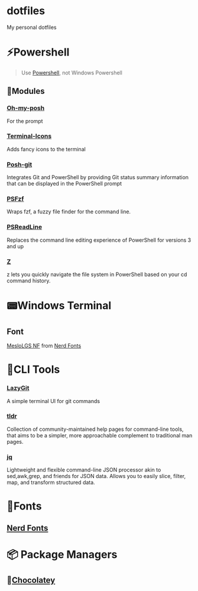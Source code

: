 # dotfiles

My personal dotfiles

# :zap:Powershell

> Use [Powershell](https://www.microsoft.com/store/productId/9MZ1SNWT0N5D?ocid=pdpshare), not Windows Powershell

## :cookie:Modules

### [Oh-my-posh](https://ohmyposh.dev/)

For the prompt

### [Terminal-Icons](https://github.com/devblackops/Terminal-Icons)

Adds fancy icons to the terminal	

### [Posh-git](https://github.com/dahlbyk/posh-git)

Integrates Git and PowerShell by providing Git status summary information that can be displayed in the PowerShell prompt

### [PSFzf](https://github.com/kelleyma49/PSFzf)

Wraps fzf, a fuzzy file finder for the command line.

### [PSReadLine](https://github.com/PowerShell/PSReadLine)

Replaces the command line editing experience of PowerShell for versions 3 and up

### [Z](https://github.com/badmotorfinger/z)

z lets you quickly navigate the file system in PowerShell based on your cd command history.

# :pager:Windows Terminal

## Font

[MesloLGS NF](https://github.com/ryanoasis/nerd-fonts/tree/master/patched-fonts/Meslo) from [Nerd Fonts](https://www.nerdfonts.com/)

# :pill:CLI Tools

### [LazyGit](https://github.com/jesseduffield/lazygit)

A simple terminal UI for git commands

### [tldr](https://github.com/tldr-pages/tldr)

Collection of community-maintained help pages for command-line tools, that aims to be a simpler, more approachable complement to traditional man pages.

### [jq](https://github.com/jqlang/jq)

Lightweight and flexible command-line JSON processor akin to sed,awk,grep, and friends for JSON data. Allows you to easily slice, filter, map, and transform structured data.

# :abcd:Fonts

## [Nerd Fonts](https://www.nerdfonts.com/)

# 📦 Package Managers

## :chocolate_bar:[Chocolatey](https://chocolatey.org/)